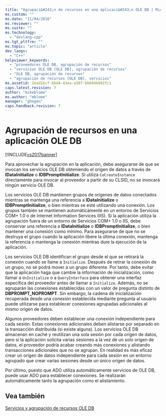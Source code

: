 ```yaml
---
title: "Agrupaci&#243;n de recursos en una aplicaci&#243;n OLE DB | Microsoft Docs"
ms.custom: ""
ms.date: "11/04/2016"
ms.reviewer: ""
ms.suite: ""
ms.technology: 
  - "devlang-cpp"
ms.tgt_pltfrm: ""
ms.topic: "article"
dev_langs: 
  - "C++"
helpviewer_keywords: 
  - "proveedores OLE DB, agrupación de recursos"
  - "servicios OLE DB [OLE DB], agrupación de recursos"
  - "OLE DB, agrupación de recursos"
  - "agrupación de recursos [OLE DB], servicios"
ms.assetid: 2ead1bcf-bbd4-43ea-a307-bb694b992fc1
caps.latest.revision: 7
author: "mikeblome"
ms.author: "mblome"
manager: "ghogen"
caps.handback.revision: 7
---
```

# Agrupaci&#243;n de recursos en una aplicaci&#243;n OLE DB
[!INCLUDE[vs2017banner](../../assembler/inline/includes/vs2017banner.md)]

Para aprovechar la agrupación en la aplicación, debe asegurarse de que se invocan los servicios OLE DB obteniendo el origen de datos a través de **IDataInitialize** o **IDBPromptInitialize**.  Si utiliza `CoCreateInstance` directamente para invocar al proveedor a partir de su CLSID, no se invocará ningún servicio OLE DB.  
  
 Los servicios OLE DB mantienen grupos de orígenes de datos conectados mientras se mantenga una referencia a **IDataInitialize** o **IDBPromptInitialize**, o bien mientras se esté utilizando una conexión.  Los grupos también se mantienen automáticamente en un entorno de Servicios COM\+ 1.0 o de Internet Information Services \(IIS\).  Si la aplicación utiliza la agrupación fuera de un entorno de Servicios COM\+ 1.0 o IIS, debe conservar una referencia a **IDataInitialize** o **IDBPromptInitialize**, o bien mantener una conexión como mínimo.  Para asegurarse de que no se destruya el grupo cuando la aplicación libere la última conexión, mantenga la referencia o mantenga la conexión mientras dure la ejecución de la aplicación.  
  
 Los servicios OLE DB identifican el grupo desde el que se retirará la conexión cuando se llame a `Initialize`.  Después de retirar la conexión de un grupo, no se podrá mover a un grupo diferente.  Por tanto, debe evitar que la aplicación haga que cambie la información de inicialización, como llamar a `UnInitialize` o a `QueryInterface` para obtener una interfaz específica del proveedor antes de llamar a `Initialize`.  Además, no se agruparán las conexiones establecidas con un valor de pregunta distinto de **DBPROMPT\_NOPROMPT**.  Sin embargo, la cadena de inicialización recuperada desde una conexión establecida mediante pregunta al usuario puede utilizarse para establecer conexiones agrupadas adicionales al mismo origen de datos.  
  
 Algunos proveedores deben establecer una conexión independiente para cada sesión.  Estas conexiones adicionales deben alistarse por separado en la transacción distribuida \(si existe alguna\).  Los servicios OLE DB almacenan en caché y reutilizan una sola sesión por cada origen de datos, pero si la aplicación solicita varias sesiones a la vez de un solo origen de datos, el proveedor podría acabar creando más conexiones y alistando transacciones adicionales que no se agrupan.  En realidad es más eficaz crear un origen de datos independiente para cada sesión en un entorno agrupado que crear varias sesiones desde un único origen de datos.  
  
 Por último, puesto que ADO utiliza automáticamente servicios de OLE DB, puede usar ADO para establecer conexiones. Se realizarán automáticamente tanto la agrupación como el alistamiento.  
  
## Vea también  
 [Servicios y agrupación de recursos OLE DB](../../data/oledb/ole-db-resource-pooling-and-services.md)